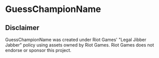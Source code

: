 # GuessChampionName

## Disclaimer
GuessChampionName was created under Riot Games' "Legal Jibber Jabber" policy using assets owned by Riot Games.  Riot Games does not endorse or sponsor this project.

